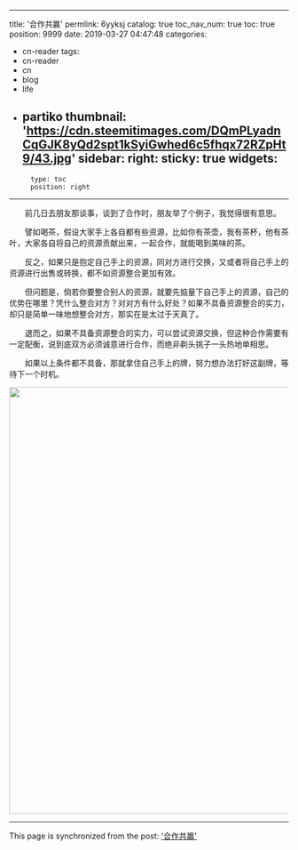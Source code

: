 
---
title: '合作共赢'
permlink: 6yyksj
catalog: true
toc_nav_num: true
toc: true
position: 9999
date: 2019-03-27 04:47:48
categories:
- cn-reader
tags:
- cn-reader
- cn
- blog
- life
- partiko
thumbnail: 'https://cdn.steemitimages.com/DQmPLyadnCqGJK8yQd2spt1kSyiGwhed6c5fhqx72RZpHt9/43.jpg'
sidebar:
    right:
        sticky: true
widgets:
    -
        type: toc
        position: right
---


<html>
<p>　　前几日去朋友那谈事，谈到了合作时，朋友举了个例子，我觉得很有意思。</p>
<p>　　譬如喝茶，假设大家手上各自都有些资源，比如你有茶壶，我有茶杯，他有茶叶，大家各自将自己的资源贡献出来，一起合作，就能喝到美味的茶。</p>
<p>　　反之，如果只是抱定自己手上的资源，同对方进行交换，又或者将自己手上的资源进行出售或转换，都不如资源整合更加有效。</p>
<p>　　但问题是，倘若你要整合别人的资源，就要先掂量下自己手上的资源，自己的优势在哪里？凭什么整合对方？对对方有什么好处？如果不具备资源整合的实力，却只是简单一味地想整合对方，那实在是太过于天真了。</p>
<p>　　退而之，如果不具备资源整合的实力，可以尝试资源交换，但这种合作需要有一定配衡，说到底双方必须诚意进行合作，而绝非剃头挑子一头热地单相思。</p>
<p>　　如果以上条件都不具备，那就拿住自己手上的牌，努力想办法打好这副牌，等待下一个时机。</p>
<p><img src="https://cdn.steemitimages.com/DQmPLyadnCqGJK8yQd2spt1kSyiGwhed6c5fhqx72RZpHt9/43.jpg" width="1024" height="768"/></p>
</html>

- - -

This page is synchronized from the post: ['合作共赢'](https://steemit.com/@rivalhw/6yyksj)
